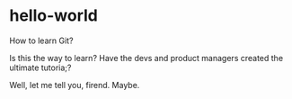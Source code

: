 # hello-world
How to learn Git?

Is this the way to learn? Have the devs and product managers created the ultimate tutoria;?

Well, let me tell you, firend. Maybe.
